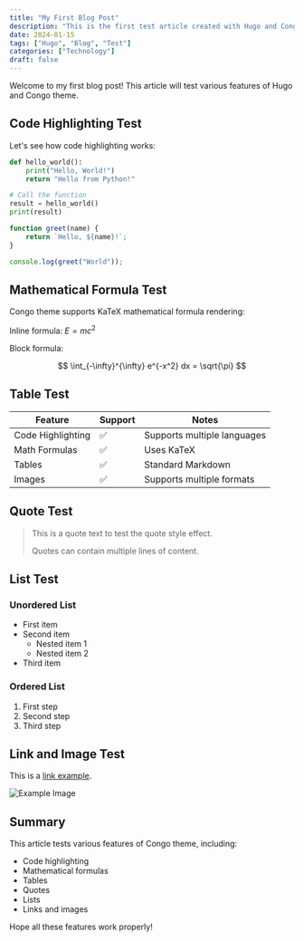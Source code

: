 ```yaml
---
title: "My First Blog Post"
description: "This is the first test article created with Hugo and Congo theme"
date: 2024-01-15
tags: ["Hugo", "Blog", "Test"]
categories: ["Technology"]
draft: false
---
```


Welcome to my first blog post! This article will test various features of Hugo and Congo theme.

## Code Highlighting Test

Let's see how code highlighting works:

```python
def hello_world():
    print("Hello, World!")
    return "Hello from Python!"

# Call the function
result = hello_world()
print(result)
```

```javascript
function greet(name) {
    return `Hello, ${name}!`;
}

console.log(greet("World"));
```

## Mathematical Formula Test

Congo theme supports KaTeX mathematical formula rendering:

Inline formula: $E = mc^2$

Block formula:

$$
\int_{-\infty}^{\infty} e^{-x^2} dx = \sqrt{\pi}
$$

## Table Test

| Feature | Support | Notes |
|---------|---------|-------|
| Code Highlighting | ✅ | Supports multiple languages |
| Math Formulas | ✅ | Uses KaTeX |
| Tables | ✅ | Standard Markdown |
| Images | ✅ | Supports multiple formats |

## Quote Test

> This is a quote text to test the quote style effect.
> 
> Quotes can contain multiple lines of content.

## List Test

### Unordered List
- First item
- Second item
  - Nested item 1
  - Nested item 2
- Third item

### Ordered List
1. First step
2. Second step
3. Third step

## Link and Image Test

This is a [link example](https://example.com).

![Example Image](https://via.placeholder.com/400x200/007acc/ffffff?text=Example+Image)

## Summary

This article tests various features of Congo theme, including:

- Code highlighting
- Mathematical formulas
- Tables
- Quotes
- Lists
- Links and images

Hope all these features work properly!

